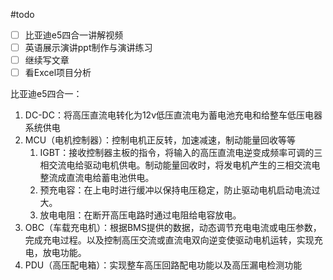 #todo 
- [ ] 比亚迪e5四合一讲解视频
- [ ] 英语展示演讲ppt制作与演讲练习
- [ ] 继续写文章
- [ ] 看Excel项目分析

比亚迪e5四合一：

1. DC-DC：将高压直流电转化为12v低压直流电为蓄电池充电和给整车低压电器系统供电
2. MCU（电机控制器）：控制电机正反转，加速减速，制动能量回收等等
	1. IGBT：接收控制器主板的指令，将输入的高压直流电逆变成频率可调的三相交流电给驱动电机供电。制动能量回收时，将发电机产生的三相交流电整流成直流电给蓄电池供电。
	2. 预充电容：在上电时进行缓冲以保持电压稳定，防止驱动电机启动电流过大。
	3. 放电电阻：在断开高压电路时通过电阻给电容放电。
3. OBC（车载充电机）：根据BMS提供的数据，动态调节充电电流或电压参数，完成充电过程。以及控制高压交流或直流电双向逆变使驱动电机运转，实现充电，放电功能。
4.  PDU（高压配电箱）：实现整车高压回路配电功能以及高压漏电检测功能